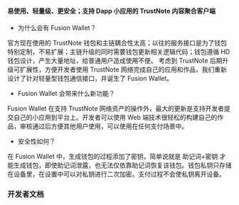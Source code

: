 #### 易使用、轻量级、更安全；支持 Dapp 小应用的 TrustNote 内容聚合客户端

- 为什么会有 Fusion Wallet？

官方现在使用的 TrustNote 钱包和主链耦合性太高；以往的服务接口是为了钱包特别定制，不易扩展；主链升级的同时需要钱包更新相关逻辑代码；钱包遵循 HD 钱包设计，产生大量地址，给普通用户造成使用不便。
考虑到 TrustNote 后期升级可扩展性，方便开发者使用 TrustNote 网络完成自己的应用和作品，我们重新设计了针对轻量型钱包通信接口，并诞生了 Fusion Wallet。

- Fusion Wallet 会带来什么新功能？

Fusion Wallet 在支持 TrustNote 网络资产的操作外，最大的更新是支持开发者提交自己的小应用到平台上。开发者可以使用 Web 端技术很轻松的构建自己的作品，审核通过后方便其他用户使用，可以使用在任何支付场景中。

- 安全性如何？

在 Fusion Wallet 中，生成钱包的过程添加了密钥，简单说就是 助记词+密钥 才能生成钱包，即使助记词泄露，也无法仅依靠助记词恢复该钱包。钱包私钥只存储在设备里，在设置中可以对私钥进行二次加密。支付过程不会使私钥离开设备。

### 开发者文档
